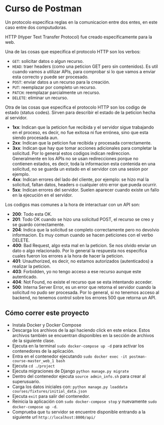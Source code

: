 # Curso de Postman

Un protocolo especifica reglas en la comunicacion entre dos entes, en este caso entre dos computudoras.

HTTP (Hyper Text Transfer Protocol) fue creado especificamente para la web.

Una de las cosas que especifica el protocolo HTTP son los verbos:

- `GET`: solicitar datos o algun recurso.
- `HEAD`: traer headers (como una peticion GET pero sin contenidos). Es util cuando vamos a utilizar APIs, para comprobar si lo que vamos a enviar esta correcto y puede ser procesado.
- `POST`: enviar datos a un recurso para la creación.
- `PUT`: reemplazar por completo un recurso.
- `PATCH`: reemplazar parcialmente un recurso.
- `DELETE`: eliminar un recurso.

Otra de las cosas que especifica el protocolo HTTP son los codigo de estado (status codes). Sirven para describir el estado de la peticion hecha al servidor.

- **1xx**: Indican que la peticion fue recibida y el servidor sigue trabajando en el proceso, es decir, no fue exitosa ni fue errónea, sino que esta siendo procesada aun.
- **2xx**: Indican que la peticion fue recibida y procesada correctamente.
- **3xx**: Indican que hay que tomar acciones adicionales para completar la solicitud. Por lo general estos codigos indican redireccion. Generalmente en los APIs no se usan redirecciones porque no contienen estados, es decir, toda la informacion esta contenida en una solicitud, no se guarda un estado en el servidor con una sesion por ejemplo.
- **4xx**: Indican errores del lado del cliente, por ejemplo: se hizo mal la solicitud, faltan datos, headers o cualquier otro error que pueda ocurrir.
- **5xx**: Indican errores del servidor. Suelen aparecer cuando existe un fallo en la ejecución en el servidor.

Los codigos mas comunes a la hora de interactuar con un API son:

- **200**: Todo esta OK.
- **201**: Todo OK cuando se hizo una solicitud POST, el recurso se creo y se guardo correctamente.
- **204**: Indica que la solicitud se completo correctamente pero no devolvio informacion. Es muy comun cuando se hacen peticiones con el verbo DELETE.
- **400**: Bad Request, algo esta mal en la peticion. Se nos olvido enviar un dato o algo relacionado. Por lo general la respuesta nos especifica cuales fueron los errores a la hora de hacer la peticion.
- **401**: Unauthorized, es decir, no estamos autorizados (autenticados) a realizar la peticion.
- **403**: Forbidden, yo no tengo acceso a ese recurso aunque este autenticado.
- **404**: Not Found, no existe el recurso que se esta intentando acceder.
- **500**: Interna Server Error, es un error que retorna el servidor cuando la solicitud no pudo ser procesada. Por lo general, si no tenemos acceso al backend, no tenemos control sobre los errores 500 que retorna un API.

## Cómo correr este proyecto

- Instala Docker y Docker Compose
- Descarga los archivos de la api haciendo click en este enlace. Estos archivos también se encuentran disponibles en la sección de archivos de la siguiente clase.
- Ejecuta en la terminal `sudo docker-compose up -d` para activar los contenedores de la aplicación.
- Entra en el contenedor ejecutando `sudo docker exec -it postman-course-master_web_1 bash`
- Ejecuta `cd ./project`
- Ejecuta migraciones de Django `python manage.py migrate`
- Dentro del contenedor ejecuta `source admin_info.sh` para crear al superusuario.
- Carga los datos iniciales con: `python manage.py loaddata courses/fixtures/initial_data.json`
- Ejecuta `exit` para salir del contenedor.
- Reinicia la aplicación con `sudo docker-compose stop` y nuevamente `sudo docker-compose up -d`.
- Comprueba que tu servidor se encuentre disponible entrando a la siguiente url `http://localhost:8000/api/`
